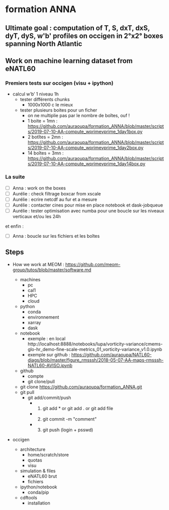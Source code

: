 # formation ANNA

## Ultimate goal : computation of T, S, dxT, dxS, dyT, dyS, w'b' profiles on occigen in 2°x2° boxes spanning North Atlantic

## Work on machine learning dataset from eNATL60

### Premiers tests sur occigen (visu + ipython)
- calcul w’b’ 1 niveau 1h
	- tester différents chunks
		* 1000x1000 c le mieux
	- tester plusieurs boites pour un ficher
		* on ne multiplie pas par le nombre de boîtes, ouf !
		* 1 boite = 1mn : https://github.com/auraoupa/formation_ANNA/blob/master/scripts/2019-07-10-AA-compute_wprimevprime_1day1box.py
		* 2 botîtes = 2mn : https://github.com/auraoupa/formation_ANNA/blob/master/scripts/2019-07-10-AA-compute_wprimevprime_1day2box.py
		* 14 boîtes = 3mn : https://github.com/auraoupa/formation_ANNA/blob/master/scripts/2019-07-10-AA-compute_wprimevprime_1day14box.py
		
### La suite 

- [ ] Anna : work on the boxes
- [ ] Aurélie : check filtrage boxcar from xscale
- [ ] Aurélie : ecrire netcdf au fur et a mesure
- [ ] Aurélie : contacter cines pour mise en place notebook et dask-jobqueue
- [ ] Aurélie : tester optimisation avec numba pour une boucle sur les niveaux verticaux et/ou les 24h

et enfin :
- [ ] Anna : boucle sur les fichiers et les boîtes

## Steps

  - How we work at MEOM : https://github.com/meom-group/tutos/blob/master/software.md
    - machines
      - pc
      - cal1
      - HPC
      - cloud
    - python
      - conda
      - environnement
      - xarray
      - dask
    - notebook
      - exemple : en local http://localhost:8888/notebooks/lupa/vorticity-variance/cmems-glo-hr_demo-fine-scale-metrics_01_vorticity-variance_v1.0.ipynb
      - exemple sur github :  https://github.com/auraoupa/NATL60-diags/blob/master/figure_rmsssh/2018-05-07-AA-maps-rmsssh-NATL60-AVISO.ipynb
    - github
      - compte
      - git clone/pull
	- git clone https://github.com/auraoupa/formation_ANNA.git
	- git pull 
      - git add/commit/push
        - 1. git add * or git add . or git add file
        - 2. git commit -m "comment"
        - 3. git push (login + psswd)
      
  - occigen
    - architecture
      - home/scratch/store
      - quotas
      - visu
    - simulation & files
      - eNATL60 brut
      - fichiers
    - ipython/notebook
      - conda/pip
    - cdftools
      - installation

